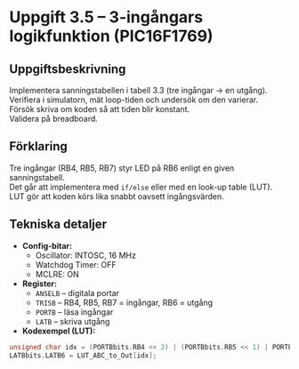# Uppgift 3.5 – 3-ingångars logikfunktion (PIC16F1769)

## Uppgiftsbeskrivning
Implementera sannings­tabellen i tabell 3.3 (tre ingångar → en utgång).  
Verifiera i simulatorn, mät loop-tiden och undersök om den varierar.  
Försök skriva om koden så att tiden blir konstant.  
Validera på breadboard.

## Förklaring
Tre ingångar (RB4, RB5, RB7) styr LED på RB6 enligt en given sanningstabell.  
Det går att implementera med `if/else` eller med en look-up table (LUT).  
LUT gör att koden körs lika snabbt oavsett ingångsvärden.

## Tekniska detaljer
- **Config-bitar:**
  - Oscillator: INTOSC, 16 MHz
  - Watchdog Timer: OFF
  - MCLRE: ON
- **Register:**
  - `ANSELB` – digitala portar
  - `TRISB` – RB4, RB5, RB7 = ingångar, RB6 = utgång
  - `PORTB` – läsa ingångar
  - `LATB` – skriva utgång
- **Kodexempel (LUT):**
```c
unsigned char idx = (PORTBbits.RB4 << 2) | (PORTBbits.RB5 << 1) | PORTBbits.RB7;
LATBbits.LATB6 = LUT_ABC_to_Out[idx];
